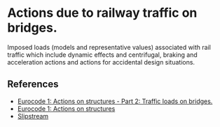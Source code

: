 # Actions due to railway traffic on bridges.
Imposed loads (models and representative values) associated with rail traffic which include dynamic effects and centrifugal, braking and acceleration actions and actions for accidental design situations.

## References

- [Eurocode 1: Actions on structures - Part 2: Traffic loads on bridges.](https://www.en.une.org/encuentra-tu-norma/busca-tu-norma/norma/?c=norma-une-en-1991-2-2019-n0061460)
- [Eurocode 1: Actions on structures](https://en.wikipedia.org/wiki/Eurocode_1:_Actions_on_structures)
- [Slipstream](https://en.wikipedia.org/wiki/Slipstream)
